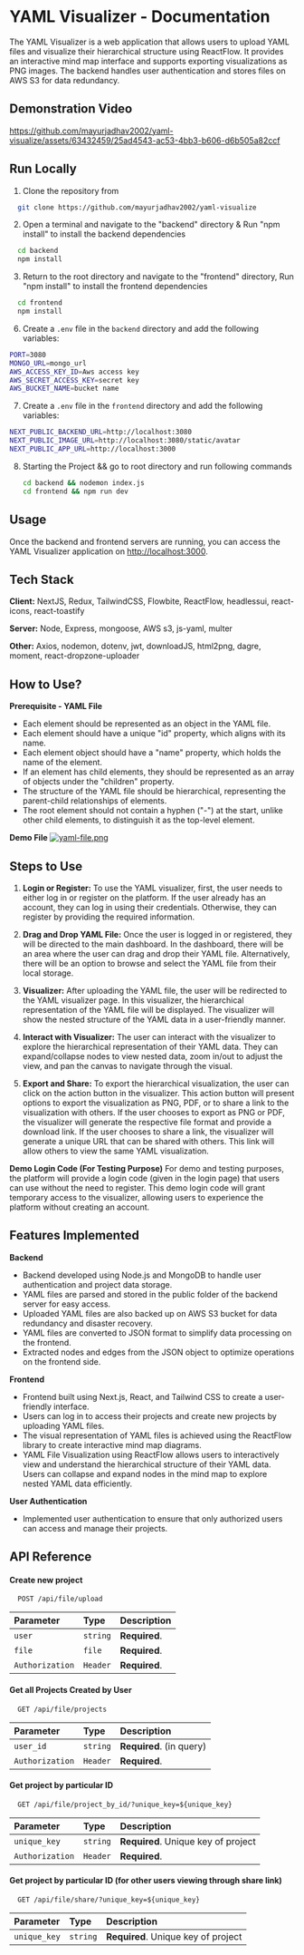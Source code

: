 # YAML Visualizer - Documentation
The YAML Visualizer is a web application that allows users to upload YAML files and visualize their hierarchical structure using ReactFlow. It provides an interactive mind map interface and supports exporting visualizations as PNG images. The backend handles user authentication and stores files on AWS S3 for data redundancy. 



## Demonstration Video

https://github.com/mayurjadhav2002/yaml-visualize/assets/63432459/25ad4543-ac53-4bb3-b606-d6b505a82ccf



## Run Locally

1. Clone the repository from


```bash
  git clone https://github.com/mayurjadhav2002/yaml-visualize
```

2. Open a terminal and navigate to the "backend" directory & Run "npm install" to install the backend dependencies

```bash
  cd backend
  npm install
```
3. Return to the root directory and navigate to the "frontend" directory, Run "npm install"  to install the frontend dependencies
```bash
  cd frontend
  npm install
```

6. Create a `.env` file in the `backend` directory and add the following variables:

```bash
PORT=3080
MONGO_URL=mongo_url
AWS_ACCESS_KEY_ID=Aws access key
AWS_SECRET_ACCESS_KEY=secret key
AWS_BUCKET_NAME=bucket name
```

7. Create a `.env` file in the `frontend` directory and add the following variables:

```bash
NEXT_PUBLIC_BACKEND_URL=http://localhost:3080
NEXT_PUBLIC_IMAGE_URL=http://localhost:3080/static/avatar
NEXT_PUBLIC_APP_URL=http://localhost:3000
```
8. Starting the Project && go to root directory and run following commands
   ```bash
   cd backend && nodemon index.js
   cd frontend && npm run dev

   ```


## Usage

Once the backend and frontend servers are running, you can access the YAML Visualizer application on [http://localhost:3000](http://localhost:3000).


## Tech Stack

**Client:** NextJS, Redux, TailwindCSS, Flowbite, ReactFlow, headlessui, react-icons, react-toastify

**Server:** Node, Express, mongoose, AWS s3, js-yaml, multer

**Other:** Axios, nodemon, dotenv, jwt, downloadJS, html2png, dagre, moment, react-dropzone-uploader


## How to Use?

**Prerequisite - YAML File**
- Each element should be represented as an object in the YAML file.
- Each element should have a unique "id" property, which aligns with its name.
- Each element object should have a "name" property, which holds the name of the element.
- If an element has child elements, they should be represented as an array of objects under the "children" property.
- The structure of the YAML file should be hierarchical, representing the parent-child relationships of elements.
- The root element should not contain a hyphen ("-") at the start, unlike other child elements, to distinguish it as the top-level element.

**Demo File**
[![yaml-file.png](https://i.postimg.cc/B6dNXdLF/yaml-file.png)](https://postimg.cc/dkjGfN9Q)

## Steps to Use

1. **Login or Register:** To use the YAML visualizer, first, the user needs to either log in or register on the platform. If the user already has an account, they can log in using their credentials. Otherwise, they can register by providing the required information.

2. **Drag and Drop YAML File:** Once the user is logged in or registered, they will be directed to the main dashboard. In the dashboard, there will be an area where the user can drag and drop their YAML file. Alternatively, there will be an option to browse and select the YAML file from their local storage.

3. **Visualizer:** After uploading the YAML file, the user will be redirected to the YAML visualizer page. In this visualizer, the hierarchical representation of the YAML file will be displayed. The visualizer will show the nested structure of the YAML data in a user-friendly manner.

4. **Interact with Visualizer:** The user can interact with the visualizer to explore the hierarchical representation of their YAML data. They can expand/collapse nodes to view nested data, zoom in/out to adjust the view, and pan the canvas to navigate through the visual.

5. **Export and Share:** To export the hierarchical visualization, the user can click on the action button in the visualizer. This action button will present options to export the visualization as PNG, PDF, or to share a link to the visualization with others. If the user chooses to export as PNG or PDF, the visualizer will generate the respective file format and provide a download link. If the user chooses to share a link, the visualizer will generate a unique URL that can be shared with others. This link will allow others to view the same YAML visualization.

**Demo Login Code (For Testing Purpose)**
For demo and testing purposes, the platform will provide a login code (given in the login page) that users can use without the need to register. This demo login code will grant temporary access to the visualizer, allowing users to experience the platform without creating an account.



## Features Implemented

**Backend**
- Backend developed using Node.js and MongoDB to handle user authentication and project data storage.
- YAML files are parsed and stored in the public folder of the backend server for easy access.
- Uploaded YAML files are also backed up on AWS S3 bucket for data redundancy and disaster recovery.
- YAML files are converted to JSON format to simplify data processing on the frontend.
- Extracted nodes and edges from the JSON object to optimize operations on the frontend side.

**Frontend**
- Frontend built using Next.js, React, and Tailwind CSS to create a user-friendly interface.
- Users can log in to access their projects and create new projects by uploading YAML files.
- The visual representation of YAML files is achieved using the ReactFlow library to create interactive mind map diagrams.
- YAML File Visualization using ReactFlow allows users to interactively view and understand the hierarchical structure of their YAML data. Users can collapse and expand nodes in the mind map to explore nested YAML data efficiently.

**User Authentication**
- Implemented user authentication to ensure that only authorized users can access and manage their projects.


## API Reference


#### Create new project

```http
  POST /api/file/upload
```

| Parameter | Type     | Description                |
| :-------- | :------- | :------------------------- |
| `user` | `string` | **Required**. |
| `file` | `file` | **Required**. |
| `Authorization` | `Header` | **Required**. |

#### Get all Projects Created by User

```http
  GET /api/file/projects
```

| Parameter | Type     | Description                |
| :-------- | :------- | :------------------------- |
| `user_id` | `string` | **Required**. (in query) |
| `Authorization` | `Header` | **Required**. |

#### Get project by particular ID

```http
  GET /api/file/project_by_id/?unique_key=${unique_key}
```

| Parameter | Type     | Description                       |
| :-------- | :------- | :-------------------------------- |
| `unique_key`      | `string` | **Required**. Unique key of project |
| `Authorization` | `Header` | **Required**. |


#### Get project by particular ID (for other users viewing through share link)

```http
  GET /api/file/share/?unique_key=${unique_key}
```

| Parameter | Type     | Description                       |
| :-------- | :------- | :-------------------------------- |
| `unique_key`      | `string` | **Required**. Unique key of project |

